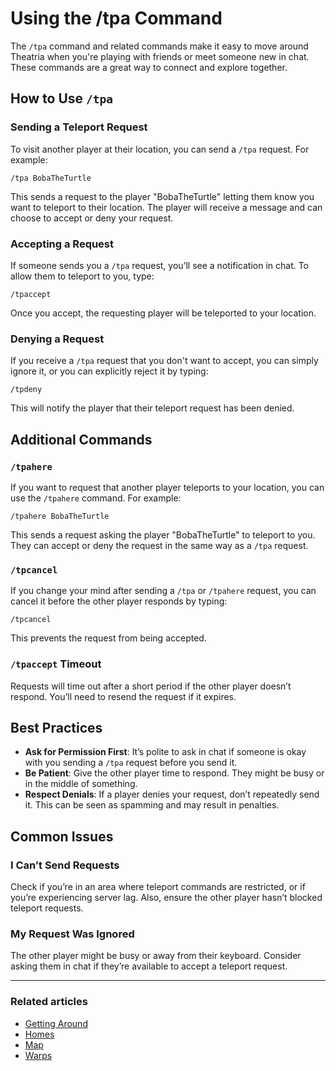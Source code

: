 # Using the /tpa Command

The `/tpa` command and related commands make it easy to move around Theatria when you're playing with friends or meet someone new in chat. These commands are a great way to connect and explore together.

## How to Use `/tpa`

### Sending a Teleport Request
To visit another player at their location, you can send a `/tpa` request. For example:

```plaintext
/tpa BobaTheTurtle
```

This sends a request to the player "BobaTheTurtle" letting them know you want to teleport to their location. The player will receive a message and can choose to accept or deny your request.

### Accepting a Request
If someone sends you a `/tpa` request, you’ll see a notification in chat. To allow them to teleport to you, type:

```plaintext
/tpaccept
```

Once you accept, the requesting player will be teleported to your location.

### Denying a Request
If you receive a `/tpa` request that you don't want to accept, you can simply ignore it, or you can explicitly reject it by typing:

```plaintext
/tpdeny
```

This will notify the player that their teleport request has been denied.

## Additional Commands

### `/tpahere`
If you want to request that another player teleports to your location, you can use the `/tpahere` command. For example:

```plaintext
/tpahere BobaTheTurtle
```

This sends a request asking the player "BobaTheTurtle" to teleport to you. They can accept or deny the request in the same way as a `/tpa` request.

### `/tpcancel`
If you change your mind after sending a `/tpa` or `/tpahere` request, you can cancel it before the other player responds by typing:

```plaintext
/tpcancel
```

This prevents the request from being accepted.

### `/tpaccept` Timeout
Requests will time out after a short period if the other player doesn’t respond. You’ll need to resend the request if it expires.

## Best Practices
- **Ask for Permission First**: It’s polite to ask in chat if someone is okay with you sending a `/tpa` request before you send it.
- **Be Patient**: Give the other player time to respond. They might be busy or in the middle of something.
- **Respect Denials**: If a player denies your request, don’t repeatedly send it. This can be seen as spamming and may result in penalties.

## Common Issues

### I Can’t Send Requests
Check if you’re in an area where teleport commands are restricted, or if you’re experiencing server lag. Also, ensure the other player hasn’t blocked teleport requests.

### My Request Was Ignored
The other player might be busy or away from their keyboard. Consider asking them in chat if they’re available to accept a teleport request.

---

### Related articles
- [Getting Around](./README.md)
- [Homes](./homes.md)
- [Map](./map.md)
- [Warps](./warps.md)
